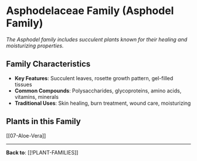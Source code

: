 # Asphodelaceae Family (Asphodel Family)

*The Asphodel family includes succulent plants known for their healing and moisturizing properties.*

## Family Characteristics
- **Key Features**: Succulent leaves, rosette growth pattern, gel-filled tissues
- **Common Compounds**: Polysaccharides, glycoproteins, amino acids, vitamins, minerals
- **Traditional Uses**: Skin healing, burn treatment, wound care, moisturizing

## Plants in this Family

[[07-Aloe-Vera]]

---

**Back to**: [[!PLANT-FAMILIES]]